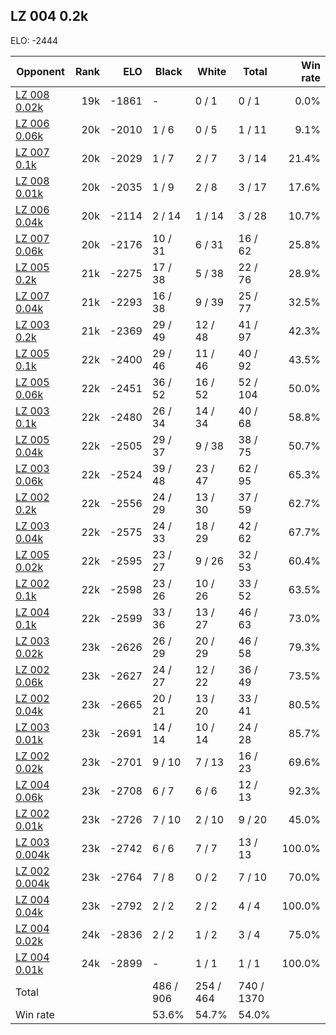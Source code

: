 ## LZ 004 0.2k ##

ELO: -2444

Opponent | Rank | ELO | Black | White | Total | Win rate
---------|-----:|----:|-------|-------|-------|-------:
[LZ 008 0.02k](LZ%20008%200.02k.md) | 19k | -1861 | - | 0 / 1 | 0 / 1 | 0.0%
[LZ 006 0.06k](LZ%20006%200.06k.md) | 20k | -2010 | 1 / 6 | 0 / 5 | 1 / 11 | 9.1%
[LZ 007 0.1k](LZ%20007%200.1k.md) | 20k | -2029 | 1 / 7 | 2 / 7 | 3 / 14 | 21.4%
[LZ 008 0.01k](LZ%20008%200.01k.md) | 20k | -2035 | 1 / 9 | 2 / 8 | 3 / 17 | 17.6%
[LZ 006 0.04k](LZ%20006%200.04k.md) | 20k | -2114 | 2 / 14 | 1 / 14 | 3 / 28 | 10.7%
[LZ 007 0.06k](LZ%20007%200.06k.md) | 20k | -2176 | 10 / 31 | 6 / 31 | 16 / 62 | 25.8%
[LZ 005 0.2k](LZ%20005%200.2k.md) | 21k | -2275 | 17 / 38 | 5 / 38 | 22 / 76 | 28.9%
[LZ 007 0.04k](LZ%20007%200.04k.md) | 21k | -2293 | 16 / 38 | 9 / 39 | 25 / 77 | 32.5%
[LZ 003 0.2k](LZ%20003%200.2k.md) | 21k | -2369 | 29 / 49 | 12 / 48 | 41 / 97 | 42.3%
[LZ 005 0.1k](LZ%20005%200.1k.md) | 22k | -2400 | 29 / 46 | 11 / 46 | 40 / 92 | 43.5%
[LZ 005 0.06k](LZ%20005%200.06k.md) | 22k | -2451 | 36 / 52 | 16 / 52 | 52 / 104 | 50.0%
[LZ 003 0.1k](LZ%20003%200.1k.md) | 22k | -2480 | 26 / 34 | 14 / 34 | 40 / 68 | 58.8%
[LZ 005 0.04k](LZ%20005%200.04k.md) | 22k | -2505 | 29 / 37 | 9 / 38 | 38 / 75 | 50.7%
[LZ 003 0.06k](LZ%20003%200.06k.md) | 22k | -2524 | 39 / 48 | 23 / 47 | 62 / 95 | 65.3%
[LZ 002 0.2k](LZ%20002%200.2k.md) | 22k | -2556 | 24 / 29 | 13 / 30 | 37 / 59 | 62.7%
[LZ 003 0.04k](LZ%20003%200.04k.md) | 22k | -2575 | 24 / 33 | 18 / 29 | 42 / 62 | 67.7%
[LZ 005 0.02k](LZ%20005%200.02k.md) | 22k | -2595 | 23 / 27 | 9 / 26 | 32 / 53 | 60.4%
[LZ 002 0.1k](LZ%20002%200.1k.md) | 22k | -2598 | 23 / 26 | 10 / 26 | 33 / 52 | 63.5%
[LZ 004 0.1k](LZ%20004%200.1k.md) | 22k | -2599 | 33 / 36 | 13 / 27 | 46 / 63 | 73.0%
[LZ 003 0.02k](LZ%20003%200.02k.md) | 23k | -2626 | 26 / 29 | 20 / 29 | 46 / 58 | 79.3%
[LZ 002 0.06k](LZ%20002%200.06k.md) | 23k | -2627 | 24 / 27 | 12 / 22 | 36 / 49 | 73.5%
[LZ 002 0.04k](LZ%20002%200.04k.md) | 23k | -2665 | 20 / 21 | 13 / 20 | 33 / 41 | 80.5%
[LZ 003 0.01k](LZ%20003%200.01k.md) | 23k | -2691 | 14 / 14 | 10 / 14 | 24 / 28 | 85.7%
[LZ 002 0.02k](LZ%20002%200.02k.md) | 23k | -2701 | 9 / 10 | 7 / 13 | 16 / 23 | 69.6%
[LZ 004 0.06k](LZ%20004%200.06k.md) | 23k | -2708 | 6 / 7 | 6 / 6 | 12 / 13 | 92.3%
[LZ 002 0.01k](LZ%20002%200.01k.md) | 23k | -2726 | 7 / 10 | 2 / 10 | 9 / 20 | 45.0%
[LZ 003 0.004k](LZ%20003%200.004k.md) | 23k | -2742 | 6 / 6 | 7 / 7 | 13 / 13 | 100.0%
[LZ 002 0.004k](LZ%20002%200.004k.md) | 23k | -2764 | 7 / 8 | 0 / 2 | 7 / 10 | 70.0%
[LZ 004 0.04k](LZ%20004%200.04k.md) | 23k | -2792 | 2 / 2 | 2 / 2 | 4 / 4 | 100.0%
[LZ 004 0.02k](LZ%20004%200.02k.md) | 24k | -2836 | 2 / 2 | 1 / 2 | 3 / 4 | 75.0%
[LZ 004 0.01k](LZ%20004%200.01k.md) | 24k | -2899 | - | 1 / 1 | 1 / 1 | 100.0%
Total | | | 486 / 906 | 254 / 464 | 740 / 1370 | 
Win rate| | | 53.6% | 54.7% | 54.0% | 

